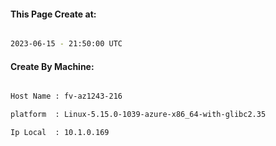 
   
#### This Page Create at:

```bash

2023-06-15 - 21:50:00 UTC

```

#### Create By Machine:

```bash

Host Name : fv-az1243-216

platform  : Linux-5.15.0-1039-azure-x86_64-with-glibc2.35

Ip Local  : 10.1.0.169

```

